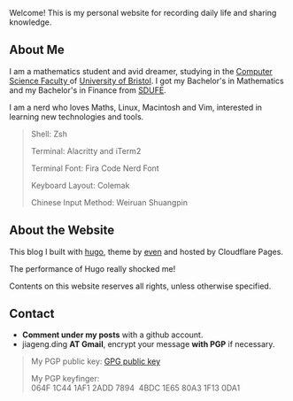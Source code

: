
Welcome! This is my personal website for recording daily life and sharing knowledge.

## About Me

I am a mathematics student and avid dreamer, studying in the [ Computer Science Faculty ](https://www.bristol.ac.uk/engineering/departments/computerscience/) of [University of Bristol](https://www.bristol.ac.uk).
I got my Bachelor's in Mathematics and my Bachelor's in Finance from [SDUFE](https://www.sdufe.edu.cn).

I am a nerd who loves Maths, Linux, Macintosh and Vim, interested in learning new technologies and tools.

> Shell: Zsh
>
> Terminal: Alacritty and iTerm2
>
> Terminal Font: Fira Code Nerd Font
>
> Keyboard Layout: Colemak
>
> Chinese Input Method: Weiruan Shuangpin

## About the Website

This blog I built with [hugo](https://gohugo.io), theme by [even](https://github.com/olOwOlo/hugo-theme-even) and hosted by Cloudflare Pages.

The performance of Hugo really shocked me!

Contents on this website reserves all rights, unless otherwise specified.

## Contact

- **Comment under my posts** with a github account.
- jiageng.ding **AT Gmail**, encrypt your message **with PGP** if necessary.

> My PGP public key: [GPG public key](https://blog.diing.uk/.well-known/gpg-publickey.asc)
>
> My PGP keyfinger: 064F 1C44 1AF1 2ADD 7894  4BDC 1E65 80A3 1F13 0DA1
